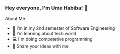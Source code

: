 ### Hey everyone, I'm Ume Habiba! 👋

About Me
- 🔭 I’m in my 2nd semester of Software Engineering 
- 🌱 I’m learning about tech world
- 💻 I'm doing competetive programming 
- 💬 Share your ideas with me 

